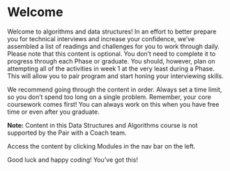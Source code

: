 # Welcome

Welcome to algorithms and data structures! In an effort to better prepare you for technical interviews and increase your confidence, we’ve assembled a list of readings and challenges for you to work through daily. Please note that this content is optional. You don’t need to complete it to progress through each Phase or graduate. You should, however, plan on attempting all of the activities in week 1 at the very least during a Phase. This will allow you to pair program and start honing your interviewing skills.

We recommend going through the content in order. Always set a time limit, so you don’t spend too long on a single problem. Remember, your core coursework comes first! You can always work on this when you have free time or even after you graduate.

**Note:** Content in this Data Structures and Algorithms course is not supported by the Pair with a Coach team.

Access the content by clicking Modules in the nav bar on the left.

Good luck and happy coding! You’ve got this!
#